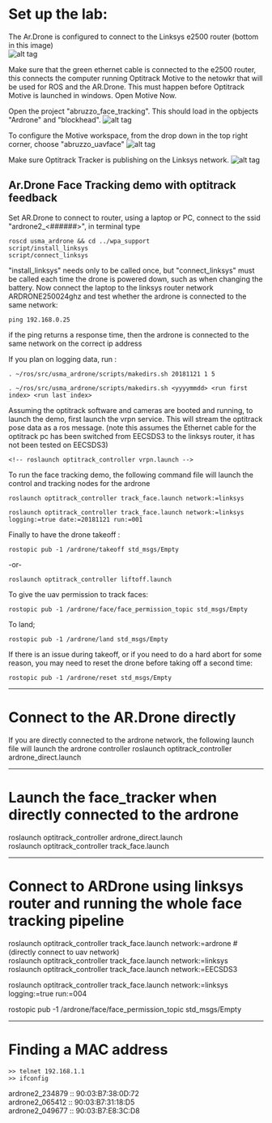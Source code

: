 # Set up the lab:
The Ar.Drone is configured to connect to the Linksys e2500 router (bottom in this image)<br />
![alt tag](media/optitrackIP.jpg)

Make sure that the green ethernet cable is connected to the e2500 router, this connects the computer running Optitrack Motive to the netowkr that will be used for ROS and the AR.Drone.  This must happen before Optitrack Motive is launched in windows.  Open Motive Now. <br />

Open the project "abruzzo_face_tracking".  This should load in the opbjects "Ardrone" and "blockhead".
![alt tag](media/openproject.jpg)

To configure the Motive workspace, from the drop down in the top right corner, choose "abruzzo_uavface"
![alt tag](media/streamingengine.jpg)

Make sure Optitrack Tracker is publishing on the Linksys network.
![alt tag](media/optitrackIP.jpg)

## Ar.Drone Face Tracking demo with optitrack feedback

Set AR.Drone to connect to router, using a laptop or PC, connect to the ssid "ardrone2_<######>", in terminal type 

	roscd usma_ardrone && cd ../wpa_support 
	script/install_linksys
	script/connect_linksys

"install_linksys" needs only to be called once, but "connect_linksys" must be called each time the drone is powered down, such as when changing the battery. Now connect the laptop to the linksys router network ARDRONE250024ghz and test whether the ardrone is connected to the same network:

	ping 192.168.0.25

if the ping returns a response time, then the ardrone is connected to the same network on the correct ip address

If you plan on logging data, run :

	. ~/ros/src/usma_ardrone/scripts/makedirs.sh 20181121 1 5

	. ~/ros/src/usma_ardrone/scripts/makedirs.sh <yyyymmdd> <run first index> <run last index>


Assuming the optitrack software and cameras are booted and running, to launch the demo, first launch the vrpn service. This will stream the optitrack pose data as a ros message. (note this assumes the Ethernet cable for the optitrack pc has been switched from EECSDS3 to the linksys router, it has not been tested on EECSDS3)

	<!-- roslaunch optitrack_controller vrpn.launch -->

To run the face tracking demo, the following command file will launch the control and tracking nodes for the ardrone

	roslaunch optitrack_controller track_face.launch network:=linksys

	roslaunch optitrack_controller track_face.launch network:=linksys logging:=true date:=20181121 run:=001

Finally to have the drone takeoff :

	rostopic pub -1 /ardrone/takeoff std_msgs/Empty

-or-  <br />

	roslaunch optitrack_controller liftoff.launch

To give the uav permission to track faces:<br/>

	rostopic pub -1 /ardrone/face/face_permission_topic std_msgs/Empty

To land;

	rostopic pub -1 /ardrone/land std_msgs/Empty

If there is an issue during takeoff, or if you need to do a hard abort for some reason, you may need to reset the drone before taking off a second time:
	
	rostopic pub -1 /ardrone/reset std_msgs/Empty


---
Connect to the AR.Drone directly
=======
If you are directly connected to the ardrone network, the following launch file will launch the ardrone controller
	roslaunch optitrack_controller ardrone_direct.launch


---
Launch the face_tracker when directly connected to the ardrone
=======
roslaunch optitrack_controller ardrone_direct.launch <br />
roslaunch optitrack_controller track_face.launch <br />


---
Connect to ARDrone using linksys router and running the whole face tracking pipeline
=======
roslaunch optitrack_controller track_face.launch network:=ardrone #(directly connect to uav network) <br />
roslaunch optitrack_controller track_face.launch network:=linksys <br />
roslaunch optitrack_controller track_face.launch network:=EECSDS3 <br />

roslaunch optitrack_controller track_face.launch network:=linksys logging:=true run:=004<br />


rostopic pub -1 /ardrone/face/face_permission_topic std_msgs/Empty




---
Finding a MAC address
=======
	>> telnet 192.168.1.1
	>> ifconfig

ardrone2_234879  ::  90:03:B7:38:0D:72 <br />
ardrone2_065412  ::  90:03:B7:31:18:D5 <br />
ardrone2_049677  ::  90:03:B7:E8:3C:D8 <br />
